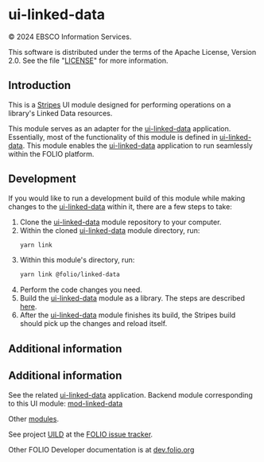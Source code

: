 # ui-linked-data

© 2024 EBSCO Information Services.

This software is distributed under the terms of the Apache License, Version 2.0. See the file "[LICENSE](LICENSE)" for more information.

## Introduction

This is a [Stripes](https://github.com/folio-org/stripes-core/) UI module designed for performing operations on a library's Linked Data resources.

This module serves as an adapter for the [ui-linked-data](https://github.com/folio-org/ui-linked-data) application. Essentially, most of the functionality of this module is defined in [ui-linked-data](https://github.com/folio-org/ui-linked-data). This module enables the [ui-linked-data](https://github.com/folio-org/ui-linked-data) application to run seamlessly within the FOLIO platform.

## Development

If you would like to run a development build of this module while making changes to the [ui-linked-data](https://github.com/folio-org/ui-linked-data) within it, there are a few steps to take:

1. Clone the [ui-linked-data](https://github.com/folio-org/ui-linked-data) module repository to your computer.
2. Within the cloned [ui-linked-data](https://github.com/folio-org/ui-linked-data) module directory, run:
    ```sh
    yarn link
    ```
3. Within this module's directory, run:
    ```sh
    yarn link @folio/linked-data
    ```
4. Perform the code changes you need.
5. Build the [ui-linked-data](https://github.com/folio-org/ui-linked-data) module as a library. The steps are described [here](https://github.com/folio-org/ui-linked-data?tab=readme-ov-file#as-an-embedded-application).
6. After the [ui-linked-data](https://github.com/folio-org/ui-linked-data) module finishes its build, the Stripes build should pick up the changes and reload itself.

## Additional information

## Additional information
See the related [ui-linked-data](https://github.com/folio-org/ui-linked-data) application.
Backend module corresponding to this UI module: [mod-linked-data](https://github.com/folio-org/mod-linked-data)

Other [modules](https://dev.folio.org/source-code/#client-side).

See project [UILD](https://issues.folio.org/browse/UILD)
at the [FOLIO issue tracker](https://dev.folio.org/guidelines/issue-tracker).

Other FOLIO Developer documentation is at [dev.folio.org](https://dev.folio.org/)